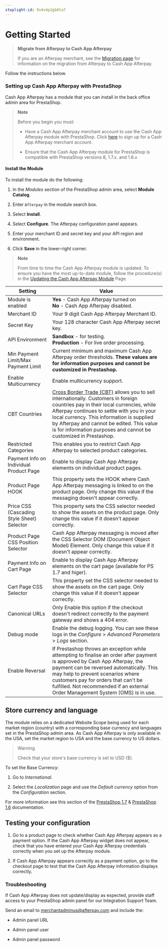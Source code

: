 ```yaml
---
stoplight-id: 9x4v4p2gb6ta7
---
```


# Getting Started

<!-- theme: info -->
>**Migrate from Afterpay to Cash App Afterpay**
> 
> If you are an Afterpay merchant, see the [Migration page](../../MIGRATION/prestashop-migration.md) for information on the migration from Afterpay to Cash App Afterpay.

Follow the instructions below.

### Setting up Cash App Afterpay with PrestaShop

Cash App Afterpay has a module that you can install in the back office admin area for PrestaShop.

<!--theme: info-->
>**Note**
>
> Before you begin you must:
>
> * Have a Cash App Afterpay merchant account to use the Cash App Afterpay module with PrestaShop. Click [here](https://get.afterpay.com) to sign up for a Cash App Afterpay merchant account. 
>
> * Ensure that the Cash App Afterpay module for PrestaShop is compatible with PrestaShop versions 8, 1.7.x. and 1.6.x

#### Install the Module

To install the module do the following:

1. In the *Modules* section of the PrestaShop admin area, select **Module Catalog**.

2. Enter `Afterpay` in the module search box.

3. Select **Install**.

4. Select **Configure**. The Afterpay configuration panel appears.

5. Enter your merchant ID and secret key and your API region and environment.

6. Click **Save** in the lower-right corner.

<!-- there: info-->
> **Note**
> 
> From time to time the Cash App Afterpay module is updated. To ensure you have the most up-to-date module, follow the procedure(s) in the [Updating the Cash App Afterpay Module](ps-migration.md) Page.


Setting | Value | 
---------|----------|
Module is enabled  | **Yes** - Cash App Afterpay turned on <br/> **No** - Cash App Afterpay disabled.
Merchant ID  | Your 9 digit Cash App Afterpay Merchant ID.
Secret Key | Your 128 character Cash App Afterpay secret key.
API Environment | **Sandbox** - for testing. <br/> **Production** - For live order processing.
Min Payment Limit/Max Payment Limit | Current minimum and maximum Cash App Afterpay order thresholds. **These values are for information purposes and cannot be customized in Prestashop.**
Enable Multicurrency | Enable multicurrency support.
CBT Countries | [Cross Border Trade (CBT)](../WELCOME/cross-border-trade.md) allows you to sell internationally. Customers in foreign countries pay in their local currencies, while Afterpay continues to settle with you in your local currency. This information is supplied by Afterpay and cannot be edited. This value is for information purposes and cannot be customized in Prestashop.
Restricted Categories | This enables you to restrict Cash App Afterpay to selected product categories.
Payment Info on Individual Product Page | Enable to display Cash App Afterpay elements on individual product pages.
Product Page HOOK | This property sets the HOOK where Cash App Afterpay messaging is linked to on the product page. Only change this value if the messaging doesn't appear correctly.
Price CSS (Cascading Style Sheet) Selector | This property sets the CSS selector needed to show the assets on the product page. Only change this value if it doesn't appear correctly.
Product Page CSS Position Selector | Cash App Afterpay messaging is moved after the CSS Selector DOM (Document Object Model) Element. Only change this value if it doesn't appear correctly.
Payment Info on Cart Page | Enable to display Cash App Afterpay elements on the cart page (available for PS 1.7 and higer).
Cart Page CSS Selector | This property set the CSS selector needed to show the assets on the cart page. Only change this value if it doesn't appear correctly.
Canonical URLs | Only Enable this option if the checkout doesn't redirect correctly to the payment gateway and shows a 404 error.
Debug mode | Enable the debug logging. You can see these logs in the *Configure* > *Advanced Parameters* > *Logs* section.
Enable Reversal | If Prestashop throws an exception while attempting to finalise an order after payment is approved by Cash App Afterpay, the payment can be reversed automatically. This may help to prevent scenarios where customers pay for orders that can't be fulfilled. Not recommended if an external Order Management System (OMS) is in use. 

## Store currency and language

The module relies on a dedicated Website Scope being used for each market region (country) with a corresponding base currency and languages set in the PrestaShop admin area. As Cash App Afterpay is only available in the USA, set the market region to USA and the base currency to US dollars.  

<!-- theme: warning-->
> Warning
>
> Check that your store's base currency is set to USD ($).  

To set the Base Currency: 

1. Go to *International*.

2. Select the *Localization* page and use the *Default currency* option from the *Configuration* section.

For more information see this section of the [PrestaShop 1.7](http://doc.prestashop.com/display/PS17/Localization) & [PrestaShop 1.6](http://doc.prestashop.com/display/PS16/Understanding+Local+Settings) documentation.

## Testing your configuration

1. Go to a product page to check whether Cash App Afterpay appears as a payment option. If the Cash App Afterpay widget does not appear, check that you have entered your Cash App  Afterpay credentials correctly when you set up the Afterpay module.

2. If Cash App Afterpay appears correctly as a payment option, go to the checkout page to test that the Cash App Afterpay information displays correctly. 

### Troubleshooting

If Cash App Afterpay does not update/display as expected, provide staff access to your PrestaShop admin panel for our Integration Support Team. 

Send an email to merchantadminus@afterpay.com and include the:

* Admin panel URL

* Admin panel user

* Admin panel password